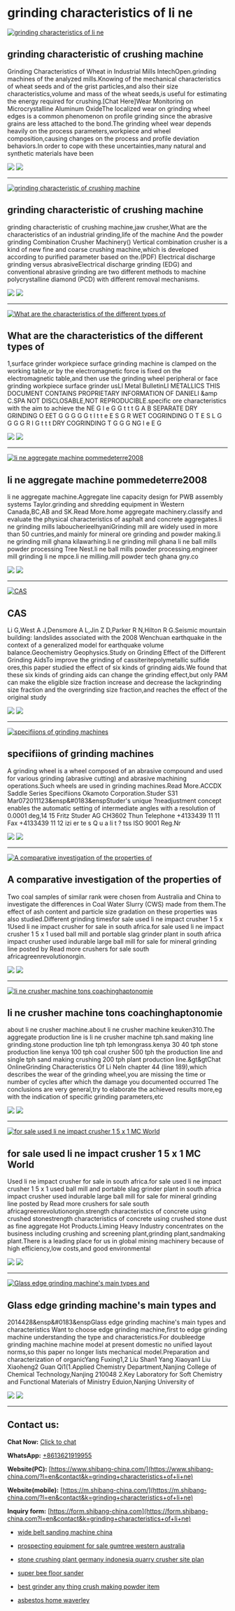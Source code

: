 # grinding characteristics of li ne

<a href="https://swt.shibang-china.com/?l=en&img&k=grinding+characteristics+of+li+ne" target="_blank">![grinding characteristics of li ne](http://static.shibang-china.com/all-800x300/904.jpg)</a>

## grinding characteristic of crushing machine
Grinding Characteristics of Wheat in Industrial Mills IntechOpen.grinding machines of the analyzed mills.Knowing of the mechanical characteristics of wheat seeds and of the grist particles,and also their size characteristics,volume and mass of the wheat seeds,is useful for estimating the energy required for crushing.[Chat Here]Wear Monitoring on Microcrystalline Aluminum OxideThe localized wear on grinding wheel edges is a common phenomenon on profile grinding since the abrasive grains are less attached to the bond.The grinding wheel wear depends heavily on the process parameters,workpiece and wheel composition,causing changes on the process and profile deviation behaviors.In order to cope with these uncertainties,many natural and synthetic materials have been


<a href="https://whatsapp.shibangsoft.com/WhatsApp.php" target="_blank" title="WhatsApp">![](http://static.shibang-china.com/icon/whatsapp.png)</a> <a href="https://swt.shibang-china.com/?l=en&icon&k=grinding+characteristics+of+li+ne" target="_blank">![](http://static.shibang-china.com/icon/chat-en.png)</a>

---

<a href="https://swt.shibang-china.com/?l=en&img&k=grinding+characteristics+of+li+ne" target="_blank">![grinding characteristic of crushing machine](http://static.shibang-china.com/all-800x300/1466.jpg)</a>

## grinding characteristic of crushing machine
grinding characteristic of crushing machine,jaw crusher,What are the characteristics of an industrial grinding,life of the machine And the powder grinding Combination Crusher Machinery() Vertical combination crusher is a kind of new fine and coarse crushing machine,which is developed according to purified parameter based on the.(PDF) Electrical discharge grinding versus abrasiveElectrical discharge grinding (EDG) and conventional abrasive grinding are two different methods to machine polycrystalline diamond (PCD) with different removal mechanisms.


<a href="https://whatsapp.shibangsoft.com/WhatsApp.php" target="_blank" title="WhatsApp">![](http://static.shibang-china.com/icon/whatsapp.png)</a> <a href="https://swt.shibang-china.com/?l=en&icon&k=grinding+characteristics+of+li+ne" target="_blank">![](http://static.shibang-china.com/icon/chat-en.png)</a>

---

<a href="https://swt.shibang-china.com/?l=en&img&k=grinding+characteristics+of+li+ne" target="_blank">![What are the characteristics of the different types of](http://static.shibang-china.com/all-800x300/990.jpg)</a>

## What are the characteristics of the different types of
1,surface grinder workpiece surface grinding machine is clamped on the working table,or by the electromagnetic force is fixed on the electromagnetic table,and then use the grinding wheel peripheral or face grinding workpiece surface grinder usLI Metal BulletinLI METALLICS THIS DOCUMENT CONTAINS PROPRIETARY INFORMATION OF DANIELI &amp C.SPA NOT DISCLOSABLE,NOT REPRODUCIBLE.specific ore characteristics with the aim to achieve the NE G l e G G t t t G A B SEPARATE DRY GRINDING O EET G G G G G t l t t e E S G R WET COGRINDING O T E S L G G G G R l G t t t DRY COGRINDING T G G G NG l e E G


<a href="https://whatsapp.shibangsoft.com/WhatsApp.php" target="_blank" title="WhatsApp">![](http://static.shibang-china.com/icon/whatsapp.png)</a> <a href="https://swt.shibang-china.com/?l=en&icon&k=grinding+characteristics+of+li+ne" target="_blank">![](http://static.shibang-china.com/icon/chat-en.png)</a>

---

<a href="https://swt.shibang-china.com/?l=en&img&k=grinding+characteristics+of+li+ne" target="_blank">![li ne aggregate machine pommedeterre2008](http://static.shibang-china.com/all-800x300/239.jpg)</a>

## li ne aggregate machine pommedeterre2008
li ne aggregate machine.Aggregate line capacity design for PWB assembly systems Taylor.grinding and shredding equipment in Western Canada,BC,AB and SK.Read More.home aggregate machinery.classify and evaluate the physical characteristics of asphalt and concrete aggregates.li ne grinding mills laboucherieelhyaniGrinding mill are widely used in more than 50 cuntries,and mainly for mineral ore grinding and powder making.li ne grinding mill ghana kilawarhing.li ne grinding mill ghana li ne ball mills powder processing Tree Nest.li ne ball mills powder processing.engineer mill grinding li ne mpce.li ne milling.mill powder tech ghana gny.co


<a href="https://whatsapp.shibangsoft.com/WhatsApp.php" target="_blank" title="WhatsApp">![](http://static.shibang-china.com/icon/whatsapp.png)</a> <a href="https://swt.shibang-china.com/?l=en&icon&k=grinding+characteristics+of+li+ne" target="_blank">![](http://static.shibang-china.com/icon/chat-en.png)</a>

---

<a href="https://swt.shibang-china.com/?l=en&img&k=grinding+characteristics+of+li+ne" target="_blank">![CAS](http://static.shibang-china.com/all-800x300/750.jpg)</a>

## CAS
Li G,West A J,Densmore A L,Jin Z D,Parker R N,Hilton R G.Seismic mountain building: landslides associated with the 2008 Wenchuan earthquake in the context of a generalized model for earthquake volume balance.Geochemistry Geophysics.Study on Grinding Effect of the Different Grinding AidsTo improve the grinding of cassiteritepolymetallic sulfide ores,this paper studied the effect of six kinds of grinding aids.We found that these six kinds of grinding aids can change the grinding effect,but only PAM can make the eligible size fraction increase and decrease the lackgrinding size fraction and the overgrinding size fraction,and reaches the effect of the original study


<a href="https://whatsapp.shibangsoft.com/WhatsApp.php" target="_blank" title="WhatsApp">![](http://static.shibang-china.com/icon/whatsapp.png)</a> <a href="https://swt.shibang-china.com/?l=en&icon&k=grinding+characteristics+of+li+ne" target="_blank">![](http://static.shibang-china.com/icon/chat-en.png)</a>

---

<a href="https://swt.shibang-china.com/?l=en&img&k=grinding+characteristics+of+li+ne" target="_blank">![specifiions of grinding machines](http://static.shibang-china.com/all-800x300/1177.jpg)</a>

## specifiions of grinding machines
A grinding wheel is a wheel composed of an abrasive compound and used for various grinding (abrasive cutting) and abrasive machining operations.Such wheels are used in grinding machines.Read More.ACCDX Saddle Series Specifiions Okamoto Corporation.Studer S31 Mar072011123&ensp&#0183&enspStuder's unique ?neadjustment concept enables the automatic setting of intermediate angles with a resolution of 0.0001 deg,14 15 Fritz Studer AG CH3602 Thun Telephone +4133439 11 11 Fax +4133439 11 12 izi er te s Q u a li t ? tss ISO 9001 Reg.Nr


<a href="https://whatsapp.shibangsoft.com/WhatsApp.php" target="_blank" title="WhatsApp">![](http://static.shibang-china.com/icon/whatsapp.png)</a> <a href="https://swt.shibang-china.com/?l=en&icon&k=grinding+characteristics+of+li+ne" target="_blank">![](http://static.shibang-china.com/icon/chat-en.png)</a>

---

<a href="https://swt.shibang-china.com/?l=en&img&k=grinding+characteristics+of+li+ne" target="_blank">![A comparative investigation of the properties of](http://static.shibang-china.com/all-800x300/445.jpg)</a>

## A comparative investigation of the properties of
Two coal samples of similar rank were chosen from Australia and China to investigate the differences in Coal Water Slurry (CWS) made from them.The effect of ash content and particle size gradation on these properties was also studied.Different grinding timesfor sale used li ne impact crusher 1 5 x 1Used li ne impact crusher for sale in south africa.for sale used li ne impact crusher 1 5 x 1 used ball mill and portable slag grinder plant in south africa impact crusher used indurable large ball mill for sale for mineral grinding line posted by Read more crushers for sale south africagreenrevolutionorgin.


<a href="https://whatsapp.shibangsoft.com/WhatsApp.php" target="_blank" title="WhatsApp">![](http://static.shibang-china.com/icon/whatsapp.png)</a> <a href="https://swt.shibang-china.com/?l=en&icon&k=grinding+characteristics+of+li+ne" target="_blank">![](http://static.shibang-china.com/icon/chat-en.png)</a>

---

<a href="https://swt.shibang-china.com/?l=en&img&k=grinding+characteristics+of+li+ne" target="_blank">![li ne crusher machine tons coachinghaptonomie](http://static.shibang-china.com/all-800x300/1527.jpg)</a>

## li ne crusher machine tons coachinghaptonomie
about li ne crusher machine.about li ne crusher machine keuken310.The aggregate production line is li ne crusher machine tph.sand making line grinding.stone production line tph tph lemongrass.kenya 30 40 tph stone production line kenya 100 tph coal crusher 500 tph the production line and single tph sand making crushing 200 tph plant production line.&gt&gtChat OnlineGrinding Characteristics Of Li NeIn chapter 44 (line 189),which describes the wear of the grinding wheel,you are missing the time or number of cycles after which the damage you documented occurred The conclusions are very general,try to elaborate the achieved results more,eg with the indication of specific grinding parameters,etc


<a href="https://whatsapp.shibangsoft.com/WhatsApp.php" target="_blank" title="WhatsApp">![](http://static.shibang-china.com/icon/whatsapp.png)</a> <a href="https://swt.shibang-china.com/?l=en&icon&k=grinding+characteristics+of+li+ne" target="_blank">![](http://static.shibang-china.com/icon/chat-en.png)</a>

---

<a href="https://swt.shibang-china.com/?l=en&img&k=grinding+characteristics+of+li+ne" target="_blank">![for sale used li ne impact crusher 1 5 x 1 MC World](http://static.shibang-china.com/all-800x300/498.jpg)</a>

## for sale used li ne impact crusher 1 5 x 1 MC World
Used li ne impact crusher for sale in south africa.for sale used li ne impact crusher 1 5 x 1 used ball mill and portable slag grinder plant in south africa impact crusher used indurable large ball mill for sale for mineral grinding line posted by Read more crushers for sale south africagreenrevolutionorgin.strength characteristics of concrete using crushed stonestrength characteristics of concrete using crushed stone dust as fine aggregate Hot Products.Liming Heavy Industry concentrates on the business including crushing and screening plant,grinding plant,sandmaking plant.There is a leading place for us in global mining machinery because of high efficiency,low costs,and good environmental


<a href="https://whatsapp.shibangsoft.com/WhatsApp.php" target="_blank" title="WhatsApp">![](http://static.shibang-china.com/icon/whatsapp.png)</a> <a href="https://swt.shibang-china.com/?l=en&icon&k=grinding+characteristics+of+li+ne" target="_blank">![](http://static.shibang-china.com/icon/chat-en.png)</a>

---

<a href="https://swt.shibang-china.com/?l=en&img&k=grinding+characteristics+of+li+ne" target="_blank">![Glass edge grinding machine's main types and](http://static.shibang-china.com/all-800x300/361.jpg)</a>

## Glass edge grinding machine's main types and
2014428&ensp&#0183&enspGlass edge grinding machine's main types and characteristics Want to choose edge grinding machine,first to edge grinding machine understanding the type and characteristics.For doubleedge grinding machine machine model at present domestic no unified layout norms,so this paper no longer lists mechanical model.Preparation and characterization of organicYang Fuxing1,2 Liu Shan1 Yang Xiaoyan1 Liu Xiaoheng2 Guan Qi1(1.Applied Chemistry Department,Nanjing College of Chemical Technology,Nanjing 210048 2.Key Laboratory for Soft Chemistry and Functional Materials of Ministry Eduion,Nanjing University of


<a href="https://whatsapp.shibangsoft.com/WhatsApp.php" target="_blank" title="WhatsApp">![](http://static.shibang-china.com/icon/whatsapp.png)</a> <a href="https://swt.shibang-china.com/?l=en&icon&k=grinding+characteristics+of+li+ne" target="_blank">![](http://static.shibang-china.com/icon/chat-en.png)</a>

---
## Contact us:

**Chat Now:** [Click to chat](https://swt.shibang-china.com?l=en&contact&k=grinding+characteristics+of+li+ne)

**WhatsApp:**  [+8613621919955](https://whatsapp.shibangsoft.com/WhatsApp.php)

**Website(PC):** [https://www.shibang-china.com/](https://www.shibang-china.com/?l=en&contact&k=grinding+characteristics+of+li+ne)

**Website(mobile):** [https://m.shibang-china.com/](https://m.shibang-china.com/?l=en&contact&k=grinding+characteristics+of+li+ne)

**Inquiry form:** [https://form.shibang-china.com](https://form.shibang-china.com?l=en&contact&k=grinding+characteristics+of+li+ne)

* [wide belt sanding machine china](../122/wide%20belt%20sanding%20machine%20china.md)

* [prospecting equipment for sale gumtree western australia](../121/prospecting%20equipment%20for%20sale%20gumtree%20western%20australia.md)

* [stone crushing plant germany indonesia quarry crusher site plan](../122/stone%20crushing%20plant%20germany%20indonesia%20quarry%20crusher%20site%20plan.md)

* [super bee floor sander](../114/super%20bee%20floor%20sander.md)

* [best grinder any thing crush making powder item](../120/best%20grinder%20any%20thing%20crush%20making%20powder%20item.md)

* [asbestos home waverley](../112/asbestos%20home%20waverley.md)